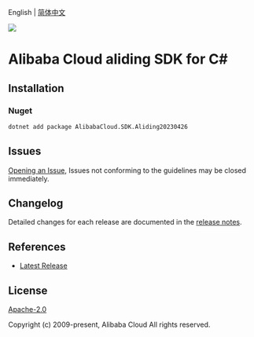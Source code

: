 English | [简体中文](README-CN.md)

![](https://aliyunsdk-pages.alicdn.com/icons/AlibabaCloud.svg)

# Alibaba Cloud aliding SDK for C#

## Installation

### Nuget

```bash
dotnet add package AlibabaCloud.SDK.Aliding20230426
```

## Issues

[Opening an Issue](https://github.com/aliyun/alibabacloud-csharp-sdk/issues/new), Issues not conforming to the guidelines may be closed immediately.

## Changelog

Detailed changes for each release are documented in the [release notes](./ChangeLog.md).

## References

* [Latest Release](https://github.com/aliyun/alibabacloud-csharp-sdk/)

## License

[Apache-2.0](http://www.apache.org/licenses/LICENSE-2.0)

Copyright (c) 2009-present, Alibaba Cloud All rights reserved.
